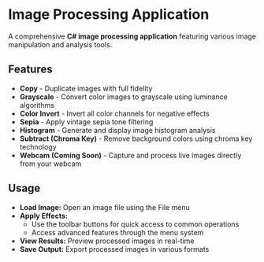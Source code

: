 # Image Processing Application

A comprehensive **C# image processing application** featuring various image manipulation and analysis tools.

## Features
- **Copy** - Duplicate images with full fidelity  
- **Grayscale** - Convert color images to grayscale using luminance algorithms  
- **Color Invert** - Invert all color channels for negative effects  
- **Sepia** - Apply vintage sepia tone filtering  
- **Histogram** - Generate and display image histogram analysis  
- **Subtract (Chroma Key)** - Remove background colors using chroma key technology  
- **Webcam (Coming Soon)** - Capture and process live images directly from your webcam  

## Usage
- **Load Image:** Open an image file using the File menu  
- **Apply Effects:**  
  - Use the toolbar buttons for quick access to common operations  
  - Access advanced features through the menu system  
- **View Results:** Preview processed images in real-time  
- **Save Output:** Export processed images in various formats  